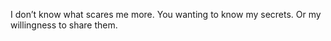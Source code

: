 I don’t know what scares me more.
You wanting to know my secrets.
Or my willingness to share them.

